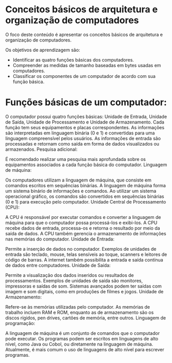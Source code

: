# Conceitos básicos de arquitetura e organização de computadores

O foco deste conteúdo é apresentar os conceitos básicos de arquitetura e organização de computadores.

Os objetivos de aprendizagem são:

- Identificar as quatro funções básicas dos computadores.
- Compreender as medidas de tamanho baseadas em bytes usadas em computadores.
- Classificar os componentes de um computador de acordo com sua função básica.

# Funções básicas de um computador:

O computador possui quatro funções básicas: Unidade de Entrada, Unidade de Saída, Unidade de Processamento e Unidade de Armazenamento.
Cada função tem seus equipamentos e placas correspondentes.
As informações são interpretadas em linguagem binária (0 e 1) e convertidas para uma linguagem compreensível pelos usuários.
As informações de entrada são processadas e retornam como saída em forma de dados visualizados ou armazenados.
Pesquisa adicional:

É recomendado realizar uma pesquisa mais aprofundada sobre os equipamentos associados a cada função básica do computador.
Linguagem de máquina:

Os computadores utilizam a linguagem de máquina, que consiste em comandos escritos em sequências binárias.
A linguagem de máquina forma um sistema binário de informações e comandos.
Ao utilizar um sistema operacional gráfico, os comandos são convertidos em sequências binárias (0 e 1) para execução pelo computador.
Unidade Central de Processamento (CPU):

A CPU é responsável por executar comandos e converter a linguagem de máquina para que o computador possa processá-los e exibi-los.
A CPU recebe dados de entrada, processa-os e retorna o resultado por meio da saída de dados.
A CPU também gerencia o armazenamento de informações nas memórias do computador.
Unidade de Entrada:

Permite a inserção de dados no computador.
Exemplos de unidades de entrada são teclado, mouse, telas sensíveis ao toque, scanners e leitores de código de barras.
A internet também possibilita a entrada e saída contínua de dados entre computadores.
Unidade de Saída:

Permite a visualização dos dados inseridos ou resultados de processamentos.
Exemplos de unidades de saída são monitores, impressoras e saídas de som.
Sistemas avançados podem ter saídas com imagem e som digitais, como em produções de filmes e jogos.
Unidade de Armazenamento:

Refere-se às memórias utilizadas pelo computador.
As memórias de trabalho incluem RAM e ROM, enquanto as de armazenamento são os discos rígidos, pen drives, cartões de memória, entre outros.
Linguagem de programação:

A linguagem de máquina é um conjunto de comandos que o computador pode executar.
Os programas podem ser escritos em linguagens de alto nível, como Java ou Cobol, ou diretamente na linguagem de máquina.
Atualmente, é mais comum o uso de linguagens de alto nível para escrever programas.

